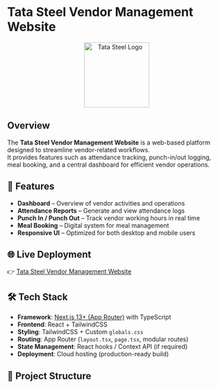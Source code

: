 # Tata Steel Vendor Management Website  

<p align="center">
  <img src="https://upload.wikimedia.org/wikipedia/commons/6/6e/Tata_logo.svg" alt="Tata Steel Logo" width="150"/>
</p>  

## Overview  
The **Tata Steel Vendor Management Website** is a web-based platform designed to streamline vendor-related workflows.  
It provides features such as attendance tracking, punch-in/out logging, meal booking, and a central dashboard for efficient vendor operations.  

## 🚀 Features  
- **Dashboard** – Overview of vendor activities and operations  
- **Attendance Reports** – Generate and view attendance logs  
- **Punch In / Punch Out** – Track vendor working hours in real time  
- **Meal Booking** – Digital system for meal management  
- **Responsive UI** – Optimized for both desktop and mobile users  

## 🌐 Live Deployment  
👉 [Tata Steel Vendor Management Website](https://tatasteelvendormanagement.vercel.app/)  

## 🛠️ Tech Stack  
- **Framework**: [Next.js 13+ (App Router)](https://nextjs.org/) with TypeScript  
- **Frontend**: React + TailwindCSS  
- **Styling**: TailwindCSS + Custom `globals.css`  
- **Routing**: App Router (`layout.tsx`, `page.tsx`, modular routes)  
- **State Management**: React hooks / Context API (if required)  
- **Deployment**: Cloud hosting (production-ready build)  

## 📂 Project Structure  
